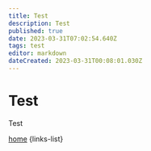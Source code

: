 ```yaml
---
title: Test
description: Test
published: true
date: 2023-03-31T07:02:54.640Z
tags: test
editor: markdown
dateCreated: 2023-03-31T00:08:01.030Z
---
```


# Test
Test

[home](/home)
{links-list}